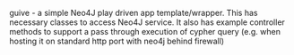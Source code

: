 guive - a simple Neo4J play driven app template/wrapper.
This has necessary classes to access Neo4J service. 
It also has example controller methods to support a pass through execution of cypher query (e.g. when hosting it on standard http port with neo4j behind firewall)